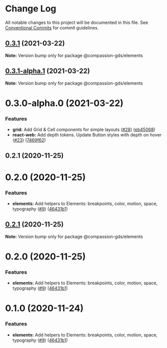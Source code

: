 # Change Log

All notable changes to this project will be documented in this file.
See [Conventional Commits](https://conventionalcommits.org) for commit guidelines.

## [0.3.1](https://github.com/compassion-gds/compassion-gds/compare/@compassion-gds/elements@0.3.1-alpha.1...@compassion-gds/elements@0.3.1) (2021-03-22)

**Note:** Version bump only for package @compassion-gds/elements





## [0.3.1-alpha.1](https://github.com/compassion-gds/compassion-gds/compare/@compassion-gds/elements@0.3.0-alpha.0...@compassion-gds/elements@0.3.1-alpha.1) (2021-03-22)

**Note:** Version bump only for package @compassion-gds/elements





# 0.3.0-alpha.0 (2021-03-22)


### Features

* **grid:** Add Grid & Cell components for simple layouts ([#28](https://github.com/compassion-gds/compassion-gds/issues/28)) ([eb45068](https://github.com/compassion-gds/compassion-gds/commit/eb45068c1c6841f5518563e2e8f80bc4fef5ca66))
* **react-web:** Add depth tokens. Update Button styles with depth on hover ([#23](https://github.com/compassion-gds/compassion-gds/issues/23)) ([7469f62](https://github.com/compassion-gds/compassion-gds/commit/7469f62b871e06c8dbdd6fa24c7fa2eb3bea8712))



## 0.2.1 (2020-11-25)



# 0.2.0 (2020-11-25)


### Features

* **elements:** Add helpers to Elements: breakpoints, color, motion, space, typography ([#9](https://github.com/compassion-gds/compassion-gds/issues/9)) ([46431b1](https://github.com/compassion-gds/compassion-gds/commit/46431b1c2f124b6cccfd26bb91f2271772717163))





## [0.2.1](https://github.com/compassion-gds/compassion-gds/compare/v0.2.0...v0.2.1) (2020-11-25)

**Note:** Version bump only for package @compassion-gds/elements





# 0.2.0 (2020-11-25)


### Features

* **elements:** Add helpers to Elements: breakpoints, color, motion, space, typography ([#9](https://github.com/compassion-gds/compassion-gds/issues/9)) ([46431b1](https://github.com/compassion-gds/compassion-gds/commit/46431b1c2f124b6cccfd26bb91f2271772717163))





# 0.1.0 (2020-11-24)


### Features

* **elements:** Add helpers to Elements: breakpoints, color, motion, space, typography ([#9](https://github.com/kendrick/compassion-gds/issues/9)) ([46431b1](https://github.com/kendrick/compassion-gds/commit/46431b1c2f124b6cccfd26bb91f2271772717163))
